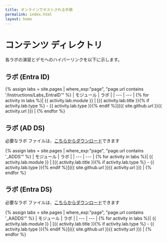 ```yaml
---
title: オンラインでホストされる手順
permalink: index.html
layout: home
---
```


# コンテンツ ディレクトリ

各ラボの演習とデモへのハイパーリンクを以下に示します。

## ラボ \(Entra ID\)

{% assign labs = site.pages | where_exp:"page", "page.url contains '/Instructions/Labs_EntraID'" %}
| モジュール | ラボ |
| --- | --- | 
{% for activity in labs %}| {{ activity.lab.module }} | [{{ activity.lab.title }}{% if activity.lab.type %} - {{ activity.lab.type }}{% endif %}]({{ site.github.url }}{{ activity.url }}) |
{% endfor %}

## ラボ \(AD DS\)

必要なラボ ファイルは、[こちらからダウンロード](https://github.com/MicrosoftLearning/AZ-140-Configuring-and-Operating-Microsoft-Azure-Virtual-Desktop/archive/master.zip)できます

{% assign labs = site.pages | where_exp:"page", "page.url contains '_ADDS'" %}
| モジュール | ラボ |
| --- | --- | 
{% for activity in labs %}| {{ activity.lab.module }} | [{{ activity.lab.title }}{% if activity.lab.type %} - {{ activity.lab.type }}{% endif %}]({{ site.github.url }}{{ activity.url }}) |
{% endfor %}

## ラボ \(Entra DS\)

必要なラボ ファイルは、[こちらからダウンロード](https://github.com/MicrosoftLearning/AZ-140-Configuring-and-Operating-Microsoft-Azure-Virtual-Desktop/archive/master.zip)できます

{% assign labs = site.pages | where_exp:"page", "page.url contains '_AADDS'" %}
| モジュール | ラボ |
| --- | --- | 
{% for activity in labs %}| {{ activity.lab.module }} | [{{ activity.lab.title }}{% if activity.lab.type %} - {{ activity.lab.type }}{% endif %}]({{ site.github.url }}{{ activity.url }}) |
{% endfor %}

<!--
## Demos

{% assign demos = site.pages | where_exp:"page", "page.url contains '/Instructions/Demos'" %}
| Module | Demo |
| --- | --- | 
{% for activity in demos  %}| {{ activity.demo.module }} | [{{ activity.demo.title }}]({{ site.github.url }}{{ activity.url }}) |
{% endfor %}
-->
